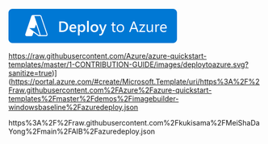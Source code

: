 [![Deploy To Azure](https://raw.githubusercontent.com/Azure/azure-quickstart-templates/master/1-CONTRIBUTION-GUIDE/images/deploytoazure.svg?sanitize=true)](https://portal.azure.com/#create/Microsoft.Template/uri/https%3A%2F%2Fraw.githubusercontent.com%2Fkukisama%2FMeiShaDaYong%2Fmain%2FAIB%2Fazuredeploy.json)


https://raw.githubusercontent.com/Azure/azure-quickstart-templates/master/1-CONTRIBUTION-GUIDE/images/deploytoazure.svg?sanitize=true)]
(https://portal.azure.com/#create/Microsoft.Template/uri/https%3A%2F%2Fraw.githubusercontent.com%2FAzure%2Fazure-quickstart-templates%2Fmaster%2Fdemos%2Fimagebuilder-windowsbaseline%2Fazuredeploy.json

https%3A%2F%2Fraw.githubusercontent.com%2Fkukisama%2FMeiShaDaYong%2Fmain%2FAIB%2Fazuredeploy.json
